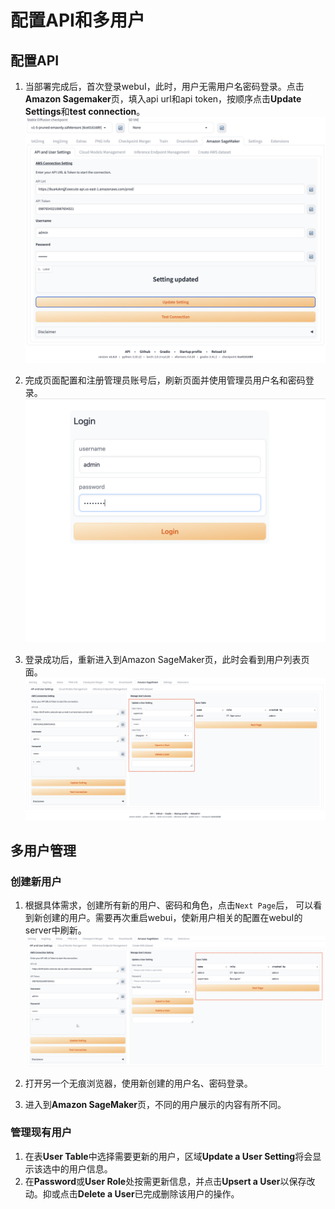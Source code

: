 # 配置API和多用户

## 配置API
1. 当部署完成后，首次登录webuI，此时，用户无需用户名密码登录。点击**Amazon Sagemaker**页，填入api url和api token，按顺序点击**Update Settings**和**test connection**。
![configure](../images/multi_user/multi-user-2.png)

2. 完成页面配置和注册管理员账号后，刷新页面并使用管理员用户名和密码登录。
![admin login](../images/multi_user/multi-user-3.png)

3. 登录成功后，重新进入到Amazon SageMaker页，此时会看到用户列表页面。
![add user](../images/multi_user/multi-user-5.png)

## 多用户管理
### 创建新用户
1. 根据具体需求，创建所有新的用户、密码和角色，点击`Next Page`后， 可以看到新创建的用户。需要再次重启webui，使新用户相关的配置在webuI的server中刷新。
![add user](../images/multi_user/multi-user-8.png)

2. 打开另一个无痕浏览器，使用新创建的用户名、密码登录。
3. 进入到**Amazon SageMaker**页，不同的用户展示的内容有所不同。

### 管理现有用户
1. 在表**User Table**中选择需要更新的用户，区域**Update a User Setting**将会显示该选中的用户信息。
2. 在**Password**或**User Role**处按需更新信息，并点击**Upsert a User**以保存改动。抑或点击**Delete a User**已完成删除该用户的操作。


